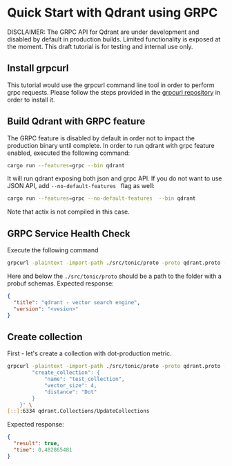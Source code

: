 # Quick Start with Qdrant using GRPC

DISCLAIMER: The GRPC API for Qdrant are under development and disabled by default in production builds. 
Limited functionality is exposed at the moment. This draft tutorial is for testing and internal use only.

## Install grpcurl
This tutorial would use the grpcurl command line tool in order to perform grpc requests. Please follow the
steps provided in the [grpcurl repository](https://github.com/fullstorydev/grpcurl) in order to install it.

## Build Qdrant with GRPC feature
The GRPC feature is disabled by default in order not to impact the production binary until complete.
In order to run qdrant with grpc feature enabled, executed the following command:
```bash
cargo run --features=grpc --bin qdrant
```
It will run qdrant exposing both json and grpc API. If you do not want to use JSON API, add ``--no-default-features ``
flag as well:
```bash
cargo run --features=grpc --no-default-features  --bin qdrant
```
Note that actix is not compiled in this case.

## GRPC Service Health Check
Execute the following command
```bash
grpcurl -plaintext -import-path ./src/tonic/proto -proto qdrant.proto -d '{}' [::]:6334 qdrant.Qdrant/HealthCheck
```
Here and below the ```./src/tonic/proto``` should be a path to the folder with a probuf schemas.
Expected response:
```json
{
  "title": "qdrant - vector search engine",
  "version": "<vesion>"
}
```

## Create collection
First - let's create a collection with dot-production metric.
```bash
grpcurl -plaintext -import-path ./src/tonic/proto -proto qdrant.proto -d '{
        "create_collection": {
            "name": "test_collection",
            "vector_size": 4,
            "distance": "Dot"
        }
    }' \
[::]:6334 qdrant.Collections/UpdateCollections
```

Expected response:
```json
{
  "result": true,
  "time": 0.482865481
}
```